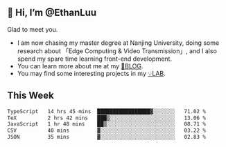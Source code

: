 ## 👋 Hi, I’m @EthanLuu

Glad to meet you.

- I am now chasing my master degree at Nanjing University, doing some research about 「Edge Computing & Video Transmission」, and I also spend my spare time learning front-end development.
- You can learn more about me at my [📝BLOG](https://blog.ethanloo.cn).
- You may find some interesting projects in my [💡LAB](https://lab.ethanloo.cn).

## This Week
<!--START_SECTION:waka-->

```txt
TypeScript   14 hrs 45 mins  █████████████████▓░░░░░░░   71.02 %
TeX          2 hrs 42 mins   ███▒░░░░░░░░░░░░░░░░░░░░░   13.06 %
JavaScript   1 hr 48 mins    ██▒░░░░░░░░░░░░░░░░░░░░░░   08.71 %
CSV          40 mins         ▓░░░░░░░░░░░░░░░░░░░░░░░░   03.22 %
JSON         35 mins         ▓░░░░░░░░░░░░░░░░░░░░░░░░   02.83 %
```

<!--END_SECTION:waka-->
